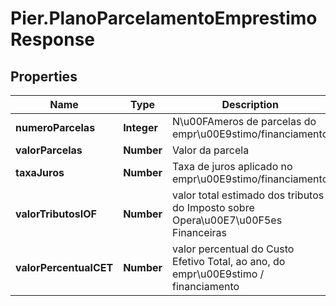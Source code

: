 # Pier.PlanoParcelamentoEmprestimoResponse

## Properties
Name | Type | Description | Notes
------------ | ------------- | ------------- | -------------
**numeroParcelas** | **Integer** | N\u00FAmeros de parcelas do empr\u00E9stimo/financiamento | [optional] 
**valorParcelas** | **Number** | Valor da parcela | [optional] 
**taxaJuros** | **Number** | Taxa de juros aplicado no empr\u00E9stimo/financiamento | [optional] 
**valorTributosIOF** | **Number** | valor total estimado dos tributos do Imposto sobre Opera\u00E7\u00F5es Financeiras | [optional] 
**valorPercentualCET** | **Number** | valor percentual do Custo Efetivo Total, ao ano, do empr\u00E9stimo / financiamento | [optional] 


